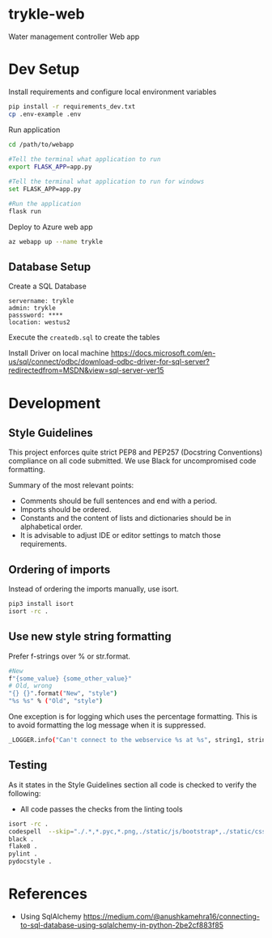 # trykle-web
Water management controller Web app

# Dev Setup

Install requirements and configure local environment variables

```bash
pip install -r requirements_dev.txt
cp .env-example .env
```

Run application

```bash
cd /path/to/webapp
 
#Tell the terminal what application to run
export FLASK_APP=app.py

#Tell the terminal what application to run for windows
set FLASK_APP=app.py

#Run the application
flask run
```

Deploy to Azure web app
```bash
az webapp up --name trykle
```

## Database Setup

Create a SQL Database

```
servername: trykle
admin: trykle
passsword: ****
location: westus2
```

Execute the `createdb.sql` to create the tables

Install Driver on local machine
https://docs.microsoft.com/en-us/sql/connect/odbc/download-odbc-driver-for-sql-server?redirectedfrom=MSDN&view=sql-server-ver15

# Development

## Style Guidelines
This project enforces quite strict PEP8 and PEP257 (Docstring Conventions) compliance on all code submitted.
We use Black for uncompromised code formatting.

Summary of the most relevant points:

- Comments should be full sentences and end with a period.
- Imports should be ordered.
- Constants and the content of lists and dictionaries should be in alphabetical order.
- It is advisable to adjust IDE or editor settings to match those requirements.

## Ordering of imports
Instead of ordering the imports manually, use isort.

```bash
pip3 install isort
isort -rc .
```

## Use new style string formatting
Prefer f-strings over % or str.format.

```bash
#New
f"{some_value} {some_other_value}"
# Old, wrong
"{} {}".format("New", "style")
"%s %s" % ("Old", "style")
```
One exception is for logging which uses the percentage formatting. This is to avoid formatting the log message when it is suppressed.

```bash
_LOGGER.info("Can't connect to the webservice %s at %s", string1, string2)
```

## Testing
As it states in the Style Guidelines section all code is checked to verify the following:

- All code passes the checks from the linting tools

```bash
isort -rc .
codespell  --skip="./.*,*.pyc,*.png,./static/js/bootstrap*,./static/css/bootstrap*,*.vsdx"
black .
flake8 .
pylint .
pydocstyle .
```

# References
- Using SqlAlchemy https://medium.com/@anushkamehra16/connecting-to-sql-database-using-sqlalchemy-in-python-2be2cf883f85